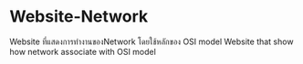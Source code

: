 # Website-Network
Website ที่แสดงการทำงานของNetwork โดยใช้หลักของ OSI model
Website that show how network associate with OSI model
